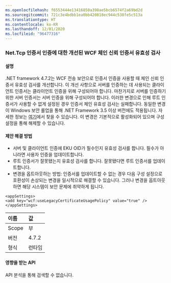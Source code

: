 ```yaml
---
ms.openlocfilehash: f6553444e13416850a398ae5bcb6574f2a69bd2d
ms.sourcegitcommit: 721c3e4bdbb1ea0bb420818ec944c538fe5c513a
ms.translationtype: HT
ms.contentlocale: ko-KR
ms.lasthandoff: 12/01/2020
ms.locfileid: "96477316"
---
```

### <a name="improved-wcf-chain-trust-certificate-validation-for-nettcp-certificate-authentication"></a>Net.Tcp 인증서 인증에 대한 개선된 WCF 체인 신뢰 인증서 유효성 검사

#### <a name="details"></a>설명

.NET framework 4.7.2는 WCF 전송 보안으로 인증서 인증을 사용할 때 체인 신뢰 인증서 유효성 검사를 개선합니다. 이 개선 사항으로 서버를 인증하는 데 사용되는 클라이언트 인증서는 클라이언트 인증을 위해 구성되어야 합니다.  마찬가지로 서버를 인증하기 위한 서버 인증서는 서버 인증을 위해 구성되어야 합니다. 이러한 변경으로 인해 루트 인증서가 사용할 수 없게 설정된 경우 인증서 체인 유효성 검사는 실패합니다. 동일한 변경이 Windows 보안 롤업을 통해 .NET Framework 3.5 이상 버전에도 적용됩니다. 자세한 정보는 [여기](https://support.microsoft.com/help/4055269/security-only-update-for-net-framework-3-5-1-4-5-2-4-6-4-6-1-4-6-2-4-7)에서 찾을 수 있습니다. 이 변경은 기본적으로 활성화되어 있으며 구성 설정을 통해 해제할 수 있습니다.

#### <a name="suggestion"></a>제안 해결 방법

<ul><li>서버 및 클라이언트 인증에 EKU OID가 필수인지 유효성 검사를 합니다. 필수가 아니라면 사용자 인증을 업데이트합니다.</li><li>루트 인증서가 잘못됐는지 유효성 검사를 합니다. 잘못됐다면 루트 인증서를 업데이트합니다.</li><li>변경을 옵트아웃하는 방법: 인증서를 업데이트할 수 없는 경우 다음 구성 설정으로 호환성이 손상되는 변경을 일시적으로 해결할 수 있습니다. 그러나 변경을 옵트아웃하면 해당 시스템이 보안 문제에 취약하게 됩니다.</li></ul><pre><code class="lang-xml">&lt;appSettings&gt;&#13;&#10;&lt;add key=&quot;wcf:useLegacyCertificateUsagePolicy&quot; value=&quot;true&quot; /&gt;&#13;&#10;&lt;/appSettings&gt;&#13;&#10;</code></pre>

| 이름    | 값       |
|:--------|:------------|
| Scope   |부|
|버전|4.7.2|
|형식|런타임|

#### <a name="affected-apis"></a>영향을 받는 API

API 분석을 통해 검색할 수 없습니다.

<!--

#### Affected APIs

Not detectable via API analysis.

-->
